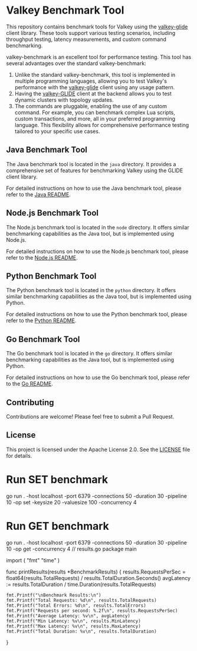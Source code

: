# Valkey Benchmark Tool

This repository contains benchmark tools for Valkey using the [valkey-glide](https://github.com/valkey-io/valkey-glide) client library. These tools support various testing scenarios, including throughput testing, latency measurements, and custom command benchmarking.

valkey-benchmark is an excellent tool for performance testing. This tool has several advantages over the standard valkey-benchmark:
1. Unlike the standard valkey-benchmark, this tool is implemented in multiple programming languages, allowing you to test Valkey's performance with the [valkey-glide](https://github.com/valkey-io/valkey-glide) client using any usage pattern.
2. Having the [valkey-GLIDE](https://github.com/valkey-io/valkey-glide) client at the backend allows you to test dynamic clusters with topology updates.
3. The commands are pluggable, enabling the use of any custom command. For example, you can benchmark complex Lua scripts, custom transactions, and more, all in your preferred programming language. This flexibility allows for comprehensive performance testing tailored to your specific use cases.


## Java Benchmark Tool

The Java benchmark tool is located in the `java` directory. It provides a comprehensive set of features for benchmarking Valkey using the GLIDE client library.

For detailed instructions on how to use the Java benchmark tool, please refer to the [Java README](java/README.md).

## Node.js Benchmark Tool

The Node.js benchmark tool is located in the `node` directory. It offers similar benchmarking capabilities as the Java tool, but is implemented using Node.js.

For detailed instructions on how to use the Node.js benchmark tool, please refer to the [Node.js README](node/README.md).

## Python Benchmark Tool

The Python benchmark tool is located in the `python` directory. It offers similar benchmarking capabilities as the Java tool, but is implemented using Python.

For detailed instructions on how to use the Python benchmark tool, please refer to the [Python README](python/README.md).

## Go Benchmark Tool

The Go benchmark tool is located in the `go` directory. It offers similar benchmarking capabilities as the Java tool, but is implemented using Python.

For detailed instructions on how to use the Go benchmark tool, please refer to the [Go README](go/README.md).

## Contributing

Contributions are welcome! Please feel free to submit a Pull Request.

## License

This project is licensed under the Apache License 2.0. See the [LICENSE](LICENSE) file for details.
# Run SET benchmark
go run . -host localhost -port 6379 -connections 50 -duration 30 -pipeline 10 -op set -keysize 20 -valuesize 100 -concurrency 4

# Run GET benchmark
go run . -host localhost -port 6379 -connections 50 -duration 30 -pipeline 10 -op get -concurrency 4
// results.go
package main

import (
    "fmt"
    "time"
)

func printResults(results *BenchmarkResults) {
    results.RequestsPerSec = float64(results.TotalRequests) / results.TotalDuration.Seconds()
    avgLatency := results.TotalDuration / time.Duration(results.TotalRequests)
    
    fmt.Printf("\nBenchmark Results:\n")
    fmt.Printf("Total Requests: %d\n", results.TotalRequests)
    fmt.Printf("Total Errors: %d\n", results.TotalErrors)
    fmt.Printf("Requests per second: %.2f\n", results.RequestsPerSec)
    fmt.Printf("Average Latency: %v\n", avgLatency)
    fmt.Printf("Min Latency: %v\n", results.MinLatency)
    fmt.Printf("Max Latency: %v\n", results.MaxLatency)
    fmt.Printf("Total Duration: %v\n", results.TotalDuration)
}
